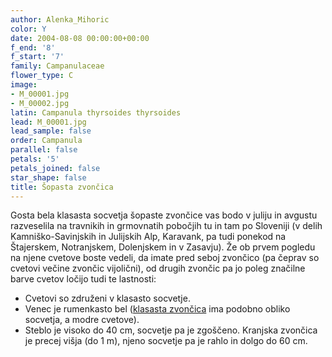 ```yaml
---
author: Alenka_Mihoric
color: Y
date: 2004-08-08 00:00:00+00:00
f_end: '8'
f_start: '7'
family: Campanulaceae
flower_type: C
image:
- M_00001.jpg
- M_00002.jpg
latin: Campanula thyrsoides thyrsoides
lead: M_00001.jpg
lead_sample: false
order: Campanula
parallel: false
petals: '5'
petals_joined: false
star_shape: false
title: Šopasta zvončica
---
```

Gosta bela klasasta socvetja šopaste zvončice vas bodo v juliju in avgustu razveselila na travnikih in grmovnatih pobočjih tu in tam po Sloveniji (v delih Kamniško-Savinjskih in Julijskih Alp, Karavank, pa tudi ponekod na Štajerskem, Notranjskem, Dolenjskem in v Zasavju). Že ob prvem pogledu na njene cvetove boste vedeli, da imate pred seboj zvončico (pa čeprav so cvetovi večine zvončic vijolični), od drugih zvončic pa jo poleg značilne barve cvetov ločijo tudi te lastnosti:

-   Cvetovi so združeni v klasasto socvetje.
-   Venec je rumenkasto bel ([klasasta zvončica](../campanulaspicata/) ima podobno obliko socvetja, a modre cvetove).
-   Steblo je visoko do 40 cm, socvetje pa je zgoščeno. Kranjska zvončica je precej višja (do 1 m), njeno socvetje pa je rahlo in dolgo do 60 cm.
